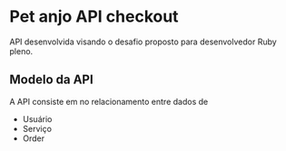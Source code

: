 # Pet anjo API checkout
API desenvolvida visando o desafio proposto para desenvolvedor Ruby pleno.

## Modelo da API 
A API consiste em no relacionamento entre dados de
- Usuário
- Serviço
- Order

